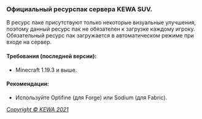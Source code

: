### Официальный ресурспак сервера KEWA SUV. ###

В ресурс паке присутствуют только некоторые визуальные улучшения, поэтому данный ресурс пак не обязателен к загрузке каждому игроку. Обязательный ресурс пак загружается в автоматическом режиме при входе на сервер.

#### Требования (последней версии): ####
- Minecraft 1.19.3 и выше.

#### Рекомендации: ####
- Используйте Optifine (для Forge) или Sodium (для Fabric).

_[Copyright © KEWA 2021](https://minecraft.kewa-world.ru)_
